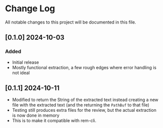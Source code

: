 # Change Log

All notable changes to this project will be documented in this file.

## [0.1.0] 2024-10-03

### Added
- Initial release
- Mostly functional extraction, a few rough edges where error handling is not
  ideal

## [0.1.1] 2024-10-11
- Modified to return the String of the extracted text instead creating a new
  file with the extracted text (and the returning the `PathBuf` to that file)
- Testing still produces extra files for the review, but the actual extraction
  is now done in memory
- This is to make it compatible with rem-cli. 